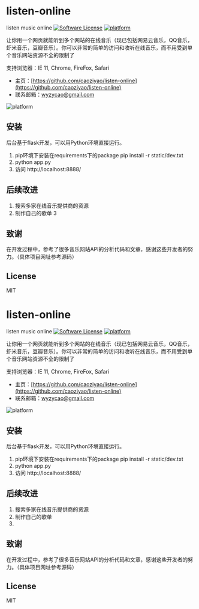 # listen-online
listen music online
[![Software License](https://img.shields.io/badge/license-MIT-brightgreen.svg)](LICENSE)
[![platform](https://img.shields.io/badge/python-3.4-green.svg)]()

让你用一个网页就能听到多个网站的在线音乐（现已包括网易云音乐，QQ音乐，虾米音乐，豆瓣音乐）。你可以非常的简单的访问和收听在线音乐，而不用受到单个音乐网站资源不全的限制了

支持浏览器：IE 11, Chrome, FireFox, Safari

* 主页：[https://github.com/caoziyao/listen-online](https://github.com/caoziyao/listen-online)
* 联系邮箱：wyzycao@gmail.com

![platform](https://github.com/caoziyao/listen-online/tree/master/static/img/1.png)  

安装
----------
后台基于flask开发，可以用Python环境直接运行。
1. pip环境下安装在requirements下的package
 pip install -r static/dev.txt
2. python app.py
3. 访问 http://localhost:8888/

后续改进
----
1. 搜索多家在线音乐提供商的资源
2. 制作自己的歌单
3 

致谢
----
在开发过程中，参考了很多音乐网站API的分析代码和文章，感谢这些开发者的努力。（具体项目网址参考源码）


License
--------
MIT
# listen-online
listen music online
[![Software License](https://img.shields.io/badge/license-MIT-brightgreen.svg)](LICENSE)
[![platform](https://img.shields.io/badge/python-3.4-green.svg)]()

让你用一个网页就能听到多个网站的在线音乐（现已包括网易云音乐，QQ音乐，虾米音乐，豆瓣音乐）。你可以非常的简单的访问和收听在线音乐，而不用受到单个音乐网站资源不全的限制了

支持浏览器：IE 11, Chrome, FireFox, Safari

* 主页：[https://github.com/caoziyao/listen-online](https://github.com/caoziyao/listen-online)
* 联系邮箱：wyzycao@gmail.com

![platform](https://github.com/caoziyao/listen-online/tree/master/static/img/1.png)  

安装
----------
后台基于flask开发，可以用Python环境直接运行。
1. pip环境下安装在requirements下的package
 pip install -r static/dev.txt
2. python app.py
3. 访问 http://localhost:8888/

后续改进
----
1. 搜索多家在线音乐提供商的资源
2. 制作自己的歌单
3.  

致谢
----
在开发过程中，参考了很多音乐网站API的分析代码和文章，感谢这些开发者的努力。（具体项目网址参考源码）


License
--------
MIT
